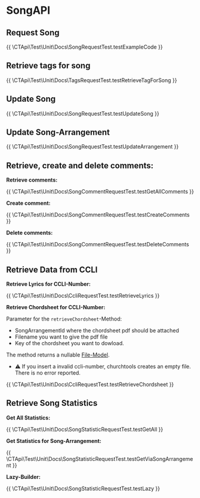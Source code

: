 # SongAPI

## Request Song

{{ \CTApi\Test\Unit\Docs\SongRequestTest.testExampleCode }}

## Retrieve tags for song

{{ \CTApi\Test\Unit\Docs\TagsRequestTest.testRetrieveTagForSong }}

## Update Song

{{ \CTApi\Test\Unit\Docs\SongRequestTest.testUpdateSong }}

## Update Song-Arrangement

{{ \CTApi\Test\Unit\Docs\SongRequestTest.testUpdateArrangement }}

## Retrieve, create and delete comments:

**Retrieve comments:**

{{ \CTApi\Test\Unit\Docs\SongCommentRequestTest.testGetAllComments }}

**Create comment:**

{{ \CTApi\Test\Unit\Docs\SongCommentRequestTest.testCreateComments }}

**Delete comments:**

{{ \CTApi\Test\Unit\Docs\SongCommentRequestTest.testDeleteComments }}


## Retrieve Data from CCLI

**Retrieve Lyrics for CCLI-Number:**

{{ \CTApi\Test\Unit\Docs\CcliRequestTest.testRetrieveLyrics }}

**Retrieve Chordsheet for CCLI-Number:**

Parameter for the `retrieveChordsheet`-Method:

* SongArrangementId where the chordsheet pdf should be attached
* Filename you want to give the pdf file
* Key of the chordsheet you want to dowload.

The method returns a nullable [File-Model](/../../src/Models/File.php).

- ⚠ If you insert a invalid ccli-number, churchtools creates an empty file. There is no error reported.

{{ \CTApi\Test\Unit\Docs\CcliRequestTest.testRetrieveChordsheet }}

## Retrieve Song Statistics

**Get All Statistics:**

{{ \CTApi\Test\Unit\Docs\SongStatisticRequestTest.testGetAll }}

**Get Statistics for Song-Arrangement:**

{{ \CTApi\Test\Unit\Docs\SongStatisticRequestTest.testGetViaSongArrangement }}

**Lazy-Builder:**

{{ \CTApi\Test\Unit\Docs\SongStatisticRequestTest.testLazy }}